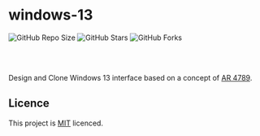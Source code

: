 # windows-13

![GitHub Repo Size](https://img.shields.io/github/repo-size/Mhadi-1382/windows-13)
![GitHub Stars](https://img.shields.io/github/stars/Mhadi-1382/windows-13)
![GitHub Forks](https://img.shields.io/github/forks/Mhadi-1382/windows-13)

<br>
<br>

Design and Clone Windows 13 interface based on a concept of <a href="https://m.youtube.com/watch?v=slXG0wiOWwc&pp=0gcJCdgAo7VqN5tD">AR 4789</a>.


## Licence
This project is <a href="https://github.com/Mhadi-1382/windows-13/blob/main/LICENSE">MIT<a/> licenced.
